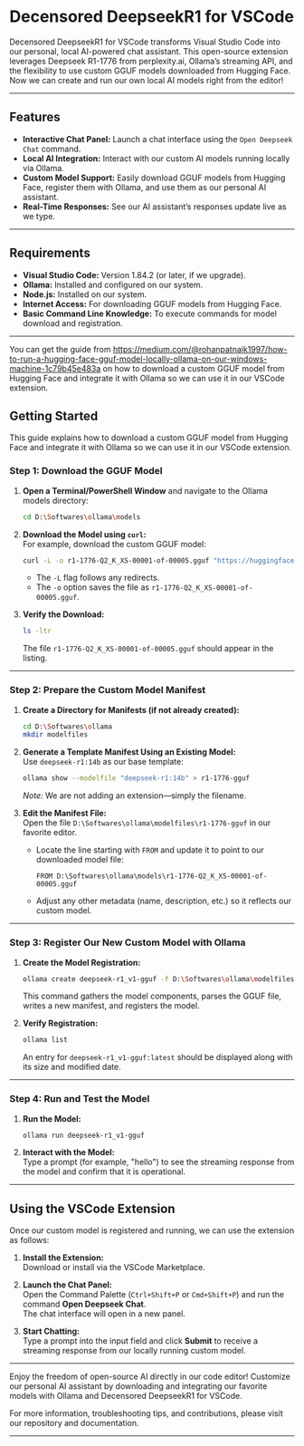
# Decensored DeepseekR1 for VSCode

Decensored DeepseekR1 for VSCode transforms Visual Studio Code into our personal, local AI-powered chat assistant. This open-source extension leverages Deepseek R1-1776 from perplexity.ai, Ollama’s streaming API, and the flexibility to use custom GGUF models downloaded from Hugging Face. Now we can create and run our own local AI models right from the editor!

---

## Features

- **Interactive Chat Panel:** Launch a chat interface using the `Open Deepseek Chat` command.
- **Local AI Integration:** Interact with our custom AI models running locally via Ollama.
- **Custom Model Support:** Easily download GGUF models from Hugging Face, register them with Ollama, and use them as our personal AI assistant.
- **Real-Time Responses:** See our AI assistant’s responses update live as we type.

---

## Requirements

- **Visual Studio Code:** Version 1.84.2 (or later, if we upgrade).
- **Ollama:** Installed and configured on our system.
- **Node.js:** Installed on our system.
- **Internet Access:** For downloading GGUF models from Hugging Face.
- **Basic Command Line Knowledge:** To execute commands for model download and registration.

---

You can get the guide from https://medium.com/@rohanpatnaik1997/how-to-run-a-hugging-face-gguf-model-locally-ollama-on-our-windows-machine-1c79b45e483a
on how to download a custom GGUF model from Hugging Face and integrate it with Ollama so we can use it in our VSCode extension.

## Getting Started

This guide explains how to download a custom GGUF model from Hugging Face and integrate it with Ollama so we can use it in our VSCode extension.

### Step 1: Download the GGUF Model

1. **Open a Terminal/PowerShell Window** and navigate to the Ollama models directory:
   ```bash
   cd D:\Softwares\ollama\models
   ```

2. **Download the Model using `curl`:**  
   For example, download the custom GGUF model:
   ```bash
   curl -L -o r1-1776-Q2_K_XS-00001-of-00005.gguf "https://huggingface.co/unsloth/r1-1776-GGUF/resolve/main/Q2_K_XS/r1-1776-Q2_K_XS-00001-of-00005.gguf"
   ```
   - The `-L` flag follows any redirects.
   - The `-o` option saves the file as `r1-1776-Q2_K_XS-00001-of-00005.gguf`.

3. **Verify the Download:**
   ```bash
   ls -ltr
   ```
   The file `r1-1776-Q2_K_XS-00001-of-00005.gguf` should appear in the listing.

---

### Step 2: Prepare the Custom Model Manifest

1. **Create a Directory for Manifests (if not already created):**
   ```bash
   cd D:\Softwares\ollama
   mkdir modelfiles
   ```

2. **Generate a Template Manifest Using an Existing Model:**  
   Use `deepseek-r1:14b` as our base template:
   ```bash
   ollama show --modelfile "deepseek-r1:14b" > r1-1776-gguf
   ```
   *Note:* We are not adding an extension—simply the filename.

3. **Edit the Manifest File:**  
   Open the file `D:\Softwares\ollama\modelfiles\r1-1776-gguf` in our favorite editor.  
   - Locate the line starting with `FROM` and update it to point to our downloaded model file:
     ```
     FROM D:\Softwares\ollama\models\r1-1776-Q2_K_XS-00001-of-00005.gguf
     ```
   - Adjust any other metadata (name, description, etc.) so it reflects our custom model.

---

### Step 3: Register Our New Custom Model with Ollama

1. **Create the Model Registration:**
   ```bash
   ollama create deepseek-r1_v1-gguf -f D:\Softwares\ollama\modelfiles\r1-1776-gguf
   ```
   This command gathers the model components, parses the GGUF file, writes a new manifest, and registers the model.

2. **Verify Registration:**
   ```bash
   ollama list
   ```
   An entry for `deepseek-r1_v1-gguf:latest` should be displayed along with its size and modified date.

---

### Step 4: Run and Test the Model

1. **Run the Model:**
   ```bash
   ollama run deepseek-r1_v1-gguf
   ```

2. **Interact with the Model:**  
   Type a prompt (for example, "hello") to see the streaming response from the model and confirm that it is operational.

---

## Using the VSCode Extension

Once our custom model is registered and running, we can use the extension as follows:

1. **Install the Extension:**  
   Download or install via the VSCode Marketplace.

2. **Launch the Chat Panel:**  
   Open the Command Palette (`Ctrl+Shift+P` or `Cmd+Shift+P`) and run the command **Open Deepseek Chat**.  
   The chat interface will open in a new panel.

3. **Start Chatting:**  
   Type a prompt into the input field and click **Submit** to receive a streaming response from our locally running custom model.

---

Enjoy the freedom of open-source AI directly in our code editor! Customize our personal AI assistant by downloading and integrating our favorite models with Ollama and Decensored DeepseekR1 for VSCode.

For more information, troubleshooting tips, and contributions, please visit our repository and documentation.

---
